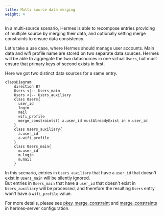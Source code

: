 ```yaml
---
title: Multi source data merging
weight: 4
---
```


In a multi-source scenario, Hermes is able to recompose entries providing of multiple source by merging their data, and optionally setting merge constraints to ensure data consistency.

Let's take a use case, where Hermes should manage user accounts. Main data and wifi profile name are stored on two separate data sources. Hermes will be able to aggregate the two datasources in one virtual `Users`, but must ensure that primary keys of second exists in first.

Here we got two distinct data sources for a same entry.

```mermaid
classDiagram
    direction BT
    Users <|-- Users_main
    Users <|-- Users_auxiliary
    class Users{
      user_id
      login
      mail
      wifi_profile
      merge_constraints() a.user_id mustAlreadyExist in m.user_id
    }
    class Users_auxiliary{
      a.user_id
      a.wifi_profile
    }
    class Users_main{
      m.user_id
      m.login
      m.mail
    }
```

In this scenario, entries in `Users_auxiliary` that have a `user_id` that doesn't exist in `Users_main` will be silently ignored.  
But entries in `Users_main` that have a `user_id` that doesn't exist in `Users_auxiliary` will be processed, and therefore the resulting `Users` entry won't have a `wifi_profile` value.

For more details, please see [pkey_merge_constraint](../../../setup/configuration/hermes-server/#hermes-server.datamodel.data-type-name.sources.datasource-name.pkey_merge_constraint) and [merge_constraints](../../../setup/configuration/hermes-server/#hermes-server.datamodel.data-type-name.sources.datasource-name.merge_constraints) in hermes-server configuration.
